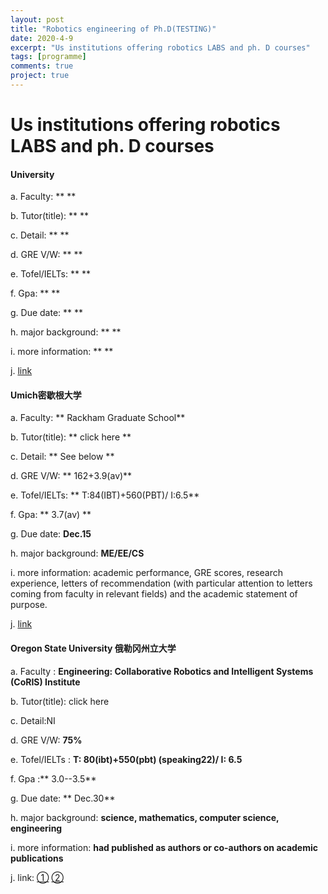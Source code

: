 ```yaml
---
layout: post
title: "Robotics engineering of Ph.D(TESTING)"
date: 2020-4-9
excerpt: "Us institutions offering robotics LABS and ph. D courses"
tags: [programme]
comments: true
project: true
---
```

# Us institutions offering robotics LABS and ph. D courses

####  University  
a. Faculty:  **  **

b. Tutor(title):  **  **

c. Detail: **  **

d. GRE V/W:  **  **

e. Tofel/IELTs:  **  **

f. Gpa: **  **

g. Due date: **  ** 

h. major background: **  **

i. more information: **  **

j. [link]()


#### Umich密歇根大学
a. Faculty: ** Rackham Graduate School** 

b. Tutor(title): ** click here **

c. Detail: ** See below **

d. GRE V/W: ** 162+3.9(av)**

e. Tofel/IELTs: ** T:84(IBT)+560(PBT)/ I:6.5**

f. Gpa: ** 3.7(av) **

g. Due date: **Dec.15**

h. major background: **ME/EE/CS** 

i. more information: academic performance, GRE scores, research experience, letters of recommendation (with particular attention to letters coming from faculty in relevant fields) and the academic statement of purpose. 

j. [link](https://robotics.umich.edu/academic-program/admissions-info/ )



#### Oregon State University 俄勒冈州立大学
a. Faculty : **Engineering: Collaborative Robotics and Intelligent Systems (CoRIS) Institute**

b. Tutor(title): click here

c. Detail:NI

d. GRE V/W: **75%**

e. Tofel/IELTs : **T: 80(ibt)+550(pbt) (speaking22)/ I: 6.5**

f. Gpa :** 3.0--3.5**

g. Due date: ** Dec.30**

h. major background: **science, mathematics, computer science, engineering**

i. more information: **had published as authors or co-authors on academic publications**

j. link: [①](https://gradschool.oregonstate.edu/programs/3250/robotics-phd-ms-minor)    [②](https://robotics.oregonstate.edu/join-us)


